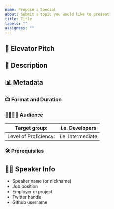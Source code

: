 ```yaml
---
name: Propose a Special
about: Submit a topic you would like to present
title: Title
labels: ""
assignees: ""
---
```


<!-- We've prepared a basic structure to support you creating a great submission. You'll find hints in comments like this and we hoe they're helpful. Using this approach is not mandatory, though. To spice up your content, feel free to use any formatting features of GitHub MarkDown: https://docs.github.com/en/get-started/writing-on-github/getting-started-with-writing-and-formatting-on-github/basic-writing-and-formatting-syntax -->

## 🚡 Elevator Pitch

<!-- Sell your talk! Write a few exciting and enticing lines. Invite and intrigue, attract people and make them curious. But make it short! -->

## 📖 Description

<!-- This is the place for more details. What is your topic about? What does it include? What are the main focus points? Where does it originate from? What's the benefit or advantage? -->

## 📊 Metadata

<!-- Below you can add additional info, e.g. if audience need to bring something, a second speaker who will be joining you, things you need for the presentation, etc. -->

### 📺 Format and Duration

<!-- Formats: Presentation (maybe the most common one), live coding, live demo, panel discussion, mob programming, open discussion, or anything you can think of. -->

<!-- Duration: The calendar date is planned for 1 hour. It can be exceeded a bit, but consider attendees may have other plans afterwards. So it would be great if you try to fit your talk into 60 minutes. Also, consider 5-10 minutes at the end for a Q&A session. If you can't do your special wwithin that time frame, it's not a show-stopper! We'll figure something out. -->

<!-- Example: Presenation with live coding ca. 50 min + 10 min Q&A -->

### 👨‍👩‍👧‍👦 Audience

<!-- Create transparency about who'd benefit from attending -->

| Target group:         | i.e. Developers   |
| --------------------- | ----------------- |
| Level of Proficiency: | i.e. Intermediate |

### 🛠 Prerequisites

<!-- Let others know if and what knowledge or equipment is required to participate. -->

## 🧑‍🎤 Speaker Info
- Speaker name (or nickname)
- Job position
- Employer or project
- Twitter handle
- Github username
